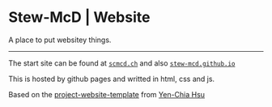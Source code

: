 # Stew-McD | Website

A place to put websitey things.

--------------------

The start site can be found at [`scmcd.ch`](https://scmcd.ch) and also [`stew-mcd.github.io`](https://stew-mcd.github.io)

This is hosted by github pages and writted in html, css and js.

Based on the [project-website-template](https://github.com/yenchiah/project-website-template) from [Yen-Chia Hsu](https://github.com/yenchiah)
